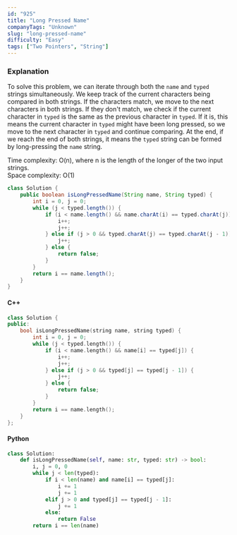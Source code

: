 ```yaml
---
id: "925"
title: "Long Pressed Name"
companyTags: "Unknown"
slug: "long-pressed-name"
difficulty: "Easy"
tags: ["Two Pointers", "String"]
---
```


### Explanation
To solve this problem, we can iterate through both the `name` and `typed` strings simultaneously. We keep track of the current characters being compared in both strings. If the characters match, we move to the next characters in both strings. If they don't match, we check if the current character in `typed` is the same as the previous character in `typed`. If it is, this means the current character in `typed` might have been long pressed, so we move to the next character in `typed` and continue comparing. At the end, if we reach the end of both strings, it means the `typed` string can be formed by long-pressing the `name` string.

Time complexity: O(n), where n is the length of the longer of the two input strings.  
Space complexity: O(1)

```java
class Solution {
    public boolean isLongPressedName(String name, String typed) {
        int i = 0, j = 0;
        while (j < typed.length()) {
            if (i < name.length() && name.charAt(i) == typed.charAt(j)) {
                i++;
                j++;
            } else if (j > 0 && typed.charAt(j) == typed.charAt(j - 1)) {
                j++;
            } else {
                return false;
            }
        }
        return i == name.length();
    }
}
```

#### C++
```cpp
class Solution {
public:
    bool isLongPressedName(string name, string typed) {
        int i = 0, j = 0;
        while (j < typed.length()) {
            if (i < name.length() && name[i] == typed[j]) {
                i++;
                j++;
            } else if (j > 0 && typed[j] == typed[j - 1]) {
                j++;
            } else {
                return false;
            }
        }
        return i == name.length();
    }
};
```

#### Python
```python
class Solution:
    def isLongPressedName(self, name: str, typed: str) -> bool:
        i, j = 0, 0
        while j < len(typed):
            if i < len(name) and name[i] == typed[j]:
                i += 1
                j += 1
            elif j > 0 and typed[j] == typed[j - 1]:
                j += 1
            else:
                return False
        return i == len(name)
```